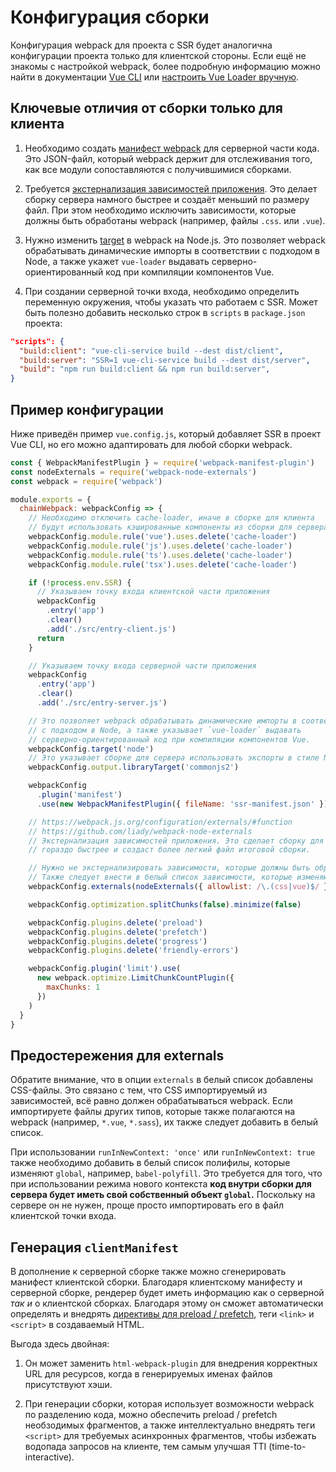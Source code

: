 # Конфигурация сборки

Конфигурация webpack для проекта с SSR будет аналогична конфигурации проекта только для клиентской стороны. Если ещё не знакомы с настройкой webpack, более подробную информацию можно найти в документации [Vue CLI](https://cli.vuejs.org/ru/guide/webpack.html) или [настроить Vue Loader вручную](https://vue-loader.vuejs.org/ru/guide/#%D0%BD%D0%B0%D1%81%D1%82%D1%80%D0%BE%D0%B9%D0%BA%D0%B0-%D0%B2%D1%80%D1%83%D1%87%D0%BD%D1%83%D1%8E).

## Ключевые отличия от сборки только для клиента

1. Необходимо создать [манифест webpack](https://webpack.js.org/concepts/manifest/) для серверной части кода. Это JSON-файл, который webpack держит для отслеживания того, как все модули сопоставляются с получившимися сборками.

2. Требуется [экстернализация зависимостей приложения](https://webpack.js.org/configuration/externals/). Это делает сборку сервера намного быстрее и создаёт меньший по размеру файл. При этом необходимо исключить зависимости, которые должны быть обработаны webpack (например, файлы `.css`. или `.vue`).

3. Нужно изменить [target](https://webpack.js.org/concepts/targets/) в webpack на Node.js. Это позволяет webpack обрабатывать динамические импорты в соответствии с подходом в Node, а также укажет `vue-loader` выдавать серверно-ориентированный код при компиляции компонентов Vue.

4. При создании серверной точки входа, необходимо определить переменную окружения, чтобы указать что работаем с SSR. Может быть полезно добавить несколько строк в `scripts` в `package.json` проекта:

```json
"scripts": {
  "build:client": "vue-cli-service build --dest dist/client",
  "build:server": "SSR=1 vue-cli-service build --dest dist/server",
  "build": "npm run build:client && npm run build:server",
}
```

## Пример конфигурации

Ниже приведён пример `vue.config.js`, который добавляет SSR в проект Vue CLI, но его можно адаптировать для любой сборки webpack.

```js
const { WebpackManifestPlugin } = require('webpack-manifest-plugin')
const nodeExternals = require('webpack-node-externals')
const webpack = require('webpack')

module.exports = {
  chainWebpack: webpackConfig => {
    // Необходимо отключить cache-loader, иначе в сборке для клиента
    // будут использовать кэшированные компоненты из сборки для сервера
    webpackConfig.module.rule('vue').uses.delete('cache-loader')
    webpackConfig.module.rule('js').uses.delete('cache-loader')
    webpackConfig.module.rule('ts').uses.delete('cache-loader')
    webpackConfig.module.rule('tsx').uses.delete('cache-loader')

    if (!process.env.SSR) {
      // Указываем точку входа клиентской части приложения
      webpackConfig
        .entry('app')
        .clear()
        .add('./src/entry-client.js')
      return
    }

    // Указываем точку входа серверной части приложения
    webpackConfig
      .entry('app')
      .clear()
      .add('./src/entry-server.js')

    // Это позволяет webpack обрабатывать динамические импорты в соответствии
    // с подходом в Node, а также указывает `vue-loader` выдавать
    // серверно-ориентированный код при компиляции компонентов Vue.
    webpackConfig.target('node')
    // Это указывает сборке для сервера использовать экспорты в стиле Node
    webpackConfig.output.libraryTarget('commonjs2')

    webpackConfig
      .plugin('manifest')
      .use(new WebpackManifestPlugin({ fileName: 'ssr-manifest.json' }))

    // https://webpack.js.org/configuration/externals/#function
    // https://github.com/liady/webpack-node-externals
    // Экстернализация зависимостей приложения. Это сделает сборку для сервера
    // гораздо быстрее и создаст более легкий файл итоговой сборки.

    // Нужно не экстернализировать зависимости, которые должны быть обработаны webpack.
    // Также следует внести в белый список зависимости, которые изменяют `global` (например, полифилы)
    webpackConfig.externals(nodeExternals({ allowlist: /\.(css|vue)$/ }))

    webpackConfig.optimization.splitChunks(false).minimize(false)

    webpackConfig.plugins.delete('preload')
    webpackConfig.plugins.delete('prefetch')
    webpackConfig.plugins.delete('progress')
    webpackConfig.plugins.delete('friendly-errors')

    webpackConfig.plugin('limit').use(
      new webpack.optimize.LimitChunkCountPlugin({
        maxChunks: 1
      })
    )
  }
}
```

## Предостережения для externals

Обратите внимание, что в опции `externals` в белый список добавлены CSS-файлы. Это связано с тем, что CSS импортируемый из зависимостей, всё равно должен обрабатываться webpack. Если импортируете файлы других типов, которые также полагаются на webpack (например, `*.vue`, `*.sass`), их также следует добавить в белый список.

При использовании `runInNewContext: 'once'` или `runInNewContext: true` также необходимо добавить в белый список полифилы, которые изменяют `global`, например, `babel-polyfill`. Это требуется для того, что при использовании режима нового контекста **код внутри сборки для сервера будет иметь свой собственный объект `global`.** Поскольку на сервере он не нужен, проще просто импортировать его в файл клиентской точки входа.

## Генерация `clientManifest`

В дополнение к серверной сборке также можно сгенерировать манифест клиентской сборки. Благодаря клиентскому манифесту и серверной сборке, рендерер будет иметь информацию как о серверной _так и_ о клиентской сборках. Благодаря этому он сможет автоматически определять и внедрять [директивы для preload / prefetch](https://css-tricks.com/prefetching-preloading-prebrowsing/), теги `<link>` и `<script>` в создаваемый HTML.

Выгода здесь двойная:

1. Он может заменить `html-webpack-plugin` для внедрения корректных URL для ресурсов, когда в генерируемых именах файлов присутствуют хэши.

2. При генерации сборки, которая использует возможности webpack по разделению кода, можно обеспечить preload / prefetch необзодимых фрагментов, а также интеллектуально внедрять теги `<script>` для требуемых асинхронных фрагментов, чтобы избежать водопада запросов на клиенте, тем самым улучшая TTI (time-to-interactive).
